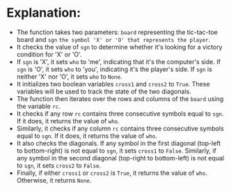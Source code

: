 # Explanation:
- The function takes two parameters: `board`  representing the tic-tac-toe board and `sgn` ``the symbol 'X' or 'O' that represents the player``.
- It checks the value of `sgn` to determine whether it's looking for a victory condition for 'X' or 'O'.
- If `sgn` is 'X', it sets `who` to 'me', indicating that it's the computer's side. If `sgn` is 'O', it sets `who` to 'you', indicating it's the player's side. If `sgn` is neither 'X' nor 'O', it sets `who` to `None`.
- It initializes two boolean variables `cross1` and `cross2` to `True`. These variables will be used to track the state of the two diagonals.
- The function then iterates over the rows and columns of the `board` using the variable `rc`.
- It checks if any row `rc` contains three consecutive symbols equal to `sgn`. If it does, it returns the value of `who`.
- Similarly, it checks if any column `rc` contains three consecutive symbols equal to `sgn`. If it does, it returns the value of `who`.
- It also checks the diagonals. If any symbol in the first diagonal (top-left to bottom-right) is not equal to `sgn`, it sets `cross1` to `False`. Similarly, if any symbol in the second diagonal (top-right to bottom-left) is not equal to `sgn`, it sets `cross2` to `False`.
- Finally, if either `cross1` or `cross2` is `True`, it returns the value of `who`. Otherwise, it returns `None`.